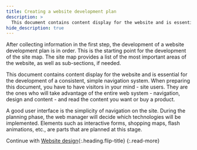 ```yaml
---
title: Creating a website development plan
description: >
  This document contains content display for the website and is essential for the development of a consistent, simple navigation... by Milovan Tomašević
hide_description: true
---
```


After collecting information in the first step, the development of a website development plan is in order. 
This is the starting point for the development of the site map. The site map provides a list of the most important areas of the website, as well as sub-sections, if needed. 

This document contains content display for the website and is essential for the development of a consistent, simple navigation system. When preparing this document, you have to have visitors in your mind - site users. 
They are the ones who will take advantage of the entire web system - navigation, design and content - and read the content you want or buy a product. 

A good user interface is the simplicity of navigation on the site.
During the planning phase, the web manager will decide which technologies will be implemented. 
Elements such as interactive forms, shopping maps, flash animations, etc., are parts that are planned at this stage.

Continue with [Website design](time-to-design-a-website.md){:.heading.flip-title}
{:.read-more}
